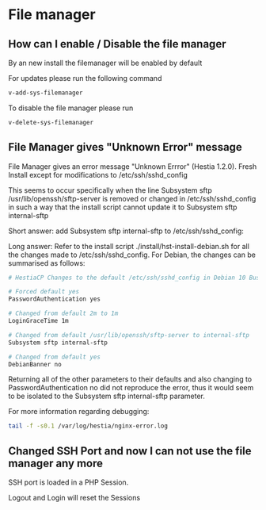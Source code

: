 # File manager

## How can I enable / Disable the file manager

By an new install the filemanager will be enabled by default

For updates please run the following command

```bash
v-add-sys-filemanager
```

To disable the file manager please run

```bash
v-delete-sys-filemanager
```

## File Manager gives "Unknown Error" message

File Manager gives an error message "Unknown Errror" (Hestia 1.2.0).
Fresh Install except for modifications to /etc/ssh/sshd_config

This seems to occur specifically when the line Subsystem sftp
/usr/lib/openssh/sftp-server is removed or changed in
/etc/ssh/sshd_config in such a way that the install script cannot update
it to Subsystem sftp internal-sftp

Short answer: add Subsystem sftp internal-sftp to /etc/ssh/sshd_config:

Long answer: Refer to the install script ./install/hst-install-debian.sh
for all the changes made to /etc/ssh/sshd_config. For Debian, the
changes can be summarised as follows:

```bash
# HestiaCP Changes to the default /etc/ssh/sshd_config in Debian 10 Buster

# Forced default yes
PasswordAuthentication yes

# Changed from default 2m to 1m
LoginGraceTime 1m

# Changed from default /usr/lib/openssh/sftp-server to internal-sftp
Subsystem sftp internal-sftp

# Changed from default yes
DebianBanner no
```

Returning all of the other parameters to their defaults and also
changing to PasswordAuthentication no did not reproduce the error, thus
it would seem to be isolated to the Subsystem sftp internal-sftp
parameter.

For more information regarding debugging:

```bash
tail -f -s0.1 /var/log/hestia/nginx-error.log
```

## Changed SSH Port and now I can not use the file manager any more

SSH port is loaded in a PHP Session.

Logout and Login will reset the Sessions
